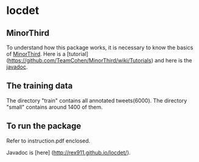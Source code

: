 locdet
======
MinorThird
----------
To understand how this package works, it is necessary to know the basics of [MinorThird](https://github.com/TeamCohen/MinorThird).
Here is a [tutorial] (https://github.com/TeamCohen/MinorThird/wiki/Tutorials) and here is the [javadoc](http://teamcohen.github.io/MinorThird/javadoc/).

The training data
-----------------
The directory "train" contains all annotated tweets(6000).
The directory "small" contains around 1400 of them.

To run the package
-------------------
Refer to instruction.pdf enclosed.

Javadoc is [here] (http://rex911.github.io/locdet/).
